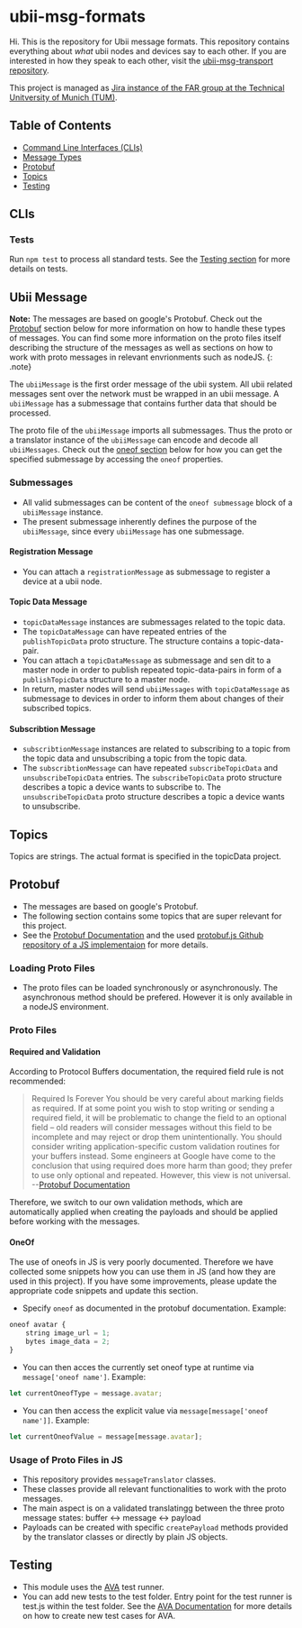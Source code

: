 # ubii-msg-formats

Hi. This is the repository for Ubii message formats. This repository contains everything about *what* ubii nodes and devices say to each other. If you are interested in how they speak to each other, visit the [ubii-msg-transport repository](https://gitlab.lrz.de/IN-FAR/Ubi-Interact/ubii-msg-transport).

This project is managed as [Jira instance of the FAR group at the Technical Unitversity of Munich (TUM)](https://jira.far.in.tum.de/).

## Table of Contents

- [Command Line Interfaces (CLIs)](#clis)
- [Message Types](#message-types)
- [Protobuf](#protobuf)
- [Topics](#topics)
- [Testing](#testing)

## CLIs

### Tests

Run ``npm test`` to process all standard tests. See the [Testing section](#testing) for more details on tests.


## Ubii Message

**Note:** The messages are based on google's Protobuf. Check out the [Protobuf](#protobuf) section below for more information on how to handle these types of messages. You can find some more information on the proto files itself describing the structure of the messages as well as sections on how to work with proto messages in relevant envrionments such as nodeJS.
{: .note}

The `ubiiMessage` is the first order message of the ubii system. All ubii related messages sent over the network must be wrapped in an ubii message. A `ubiiMessage` has a submessage that contains further data that should be processed.

The proto file of the `ubiiMessage` imports all submessages. Thus the proto or a translator instance of the `ubiiMessage` can encode and decode all `ubiiMessages`.
Check out the [oneof section](#oneof) below for how you can get the specified submessage by accessing the `oneof` properties.

### Submessages

- All valid submessages can be content of the `oneof submessage` block of a `ubiiMessage` instance.
- The present submessage inherently defines the purpose of the `ubiiMessage`, since every `ubiiMessage` has one submessage.

#### Registration Message

- You can attach a `registrationMessage` as submessage to register a device at a ubii node.

#### Topic Data Message

- `topicDataMessage` instances are submessages related to the topic data.
- The `topicDataMessage` can have repeated entries of the `publishTopicData` proto structure. The structure contains a topic-data-pair.
- You can attach a `topicDataMessage` as submessage and sen dit to a master node in order to publish repeated topic-data-pairs in form of a `publishTopicData` structure to a master node.
- In return, master nodes will send `ubiiMessages` with `topicDataMessage` as submessage to devices in order to inform them about changes of their subscribed topics.

#### Subscribtion Message

- `subscribtionMessage` instances are related to subscribing to a topic from the topic data and unsubscribing a topic from the topic data.
- The `subscribtionMessage` can have repeated `subscribeTopicData` and `unsubscribeTopicData` entries. The `subscribeTopicData` proto structure describes a topic a device wants to subscribe to. The `unsubscribeTopicData` proto structure describes a topic a device wants to unsubscribe.

## Topics

Topics are strings. The actual format is specified in the topicData project.

## Protobuf

- The messages are based on google's Protobuf.
- The following section contains some topics that are super relevant for this project.
- See the [Protobuf Documentation](https://developers.google.com/protocol-buffers/) and the used [protobuf.js Github repository of a JS implementaion](https://github.com/dcodeIO/ProtoBuf.js/) for more details.

### Loading Proto Files

- The proto files can be loaded synchronously or asynchronously. The asynchronous method should be prefered. However it is only available in a nodeJS environment.

### Proto Files

#### Required and Validation

According to Protocol Buffers documentation, the required field rule is not recommended:

>Required Is Forever You should be very careful about marking fields as required. If at some point you wish to stop writing or sending a required field, it will be problematic to change the field to an optional field – old readers will consider messages without this field to be incomplete and may reject or drop them unintentionally. You should consider writing application-specific custom validation routines for your buffers instead. Some engineers at Google have come to the conclusion that using required does more harm than good; they prefer to use only optional and repeated. However, this view is not universal. --[Protobuf Documentation](https://developers.google.com/protocol-buffers/docs/proto)

Therefore, we switch to our own validation methods, which are automatically applied when creating the payloads and should be applied before working with the messages.

#### OneOf

The use of oneofs in JS is very poorly documented. Therefore we have collected some snippets how you can use them in JS (and how they are used in this project).
If you have some improvements, please update the appropriate code snippets and update this section.

- Specify `oneof` as documented in the protobuf documentation. Example:

```js
oneof avatar {
    string image_url = 1;
    bytes image_data = 2;
}
```

- You can then acces the currently set oneof type at runtime via `message['oneof name']`. Example:

```js
let currentOneofType = message.avatar;
```

- You can then access the explicit value via `message[message['oneof name']]`. Example:

```js
let currentOneofValue = message[message.avatar];
```

### Usage of Proto Files in JS

- This repository provides `messageTranslator` classes.
- These classes provide all relevant functionalities to work with the proto messages.
- The main aspect is on a validated translatingg between the three proto message states: buffer <-> message <-> payload
- Payloads can be created with specific `createPayload` methods provided by the translator classes or directly by plain JS objects.

## Testing

- This module uses the [AVA](https://github.com/avajs/ava) test runner.
- You can add new tests to the test folder. Entry point for the test runner is test.js within the test folder. See the [AVA Documentation](https://github.com/avajs/ava#contents) for more details on how to create new test cases for AVA.
